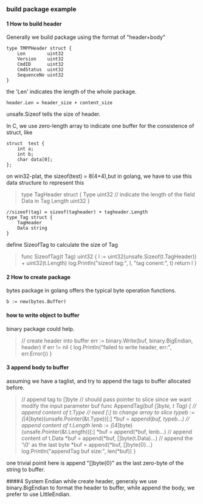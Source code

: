 ### build package example

#### 1 How to build header
Generally we build package using the format of "header+body"

>
    type TMPPHeader struct {
	    Len        uint32
	    Version    uint32
	    CmdID      uint32
	    CmdStatus  uint32
	    SequenceNo uint32
	}

the 'Len' indicates the length of the whole package.
> 	
	header.Len = header_size + content_size

unsafe.Sizeof tells the size of header.

In C, we use zero-length array to indicate one buffer for the consistence of struct, like
> 	
	struct  test {
		int a;
		int b;
		char data[0];
	};

on win32-plat, the sizeof(test) = 8(4+4),but in golang, we have to use this data structure to represent this
> 	type TagHeader struct {
		Type uint32
		// indicate the length of the field Data in Tag
		Length uint32
	}
    
	//sizeof(tag) = sizeof(tagheader) + tagheader.Length
    type Tag struct {
	    TagHeader
	    Data string
    }

define SizeofTag to calculate the size of Tag
> 	func SizeofTag(t Tag) uint32 {
		l := uint32(unsafe.Sizeof(t.TagHeader)) + uint32(t.Length)
		log.Println("sizeof tag:", l, "tag conent:", t)
		return l
	}

	
#### 2 How to create package
bytes package in golang offers the typical byte operation functions.
> 	
	b := new(bytes.Buffer)


#### how to write object to buffer
binary package could help.
> 	// create header into buffer
	err := binary.Write(buf, binary.BigEndian, header)
	if err != nil {
		log.Println("failed to write header, err:", err.Error())
	}
	
	
#### 3 append body to buffer
assuming we have a taglist, and try to append the tags to buffer allocated before.
>	// append tag to []byte
	// should pass pointer to slice since we want modify the input parameter buf
	func AppendTag(buf *[]byte, t Tag) {
		// append content of t.Type
		// need [:] to change array to slice
		typeb := (*[4]byte)(unsafe.Pointer(&t.Type))[:]
		*buf = append(*buf, typeb...)
		// append content of t.Length
		lenb := (*[4]byte)(unsafe.Pointer(&t.Length))[:]
		*buf = append(*buf, lenb...)
		// append content of t.Data
		*buf = append(*buf, []byte(t.Data)...)
		// append the '\0' as the last byte
		*buf = append(*buf, []byte{0}...)
		log.Println("appendTag buf size:", len(*buf))
	}

one trivial poinit here is append "[]byte{0}" as the last zero-byte of the string to buffer.


####4 System Endian
while create header, generaly we use binary.BigEndian to format the header to buffer, while append the body, we prefer to use LittleEndian.


